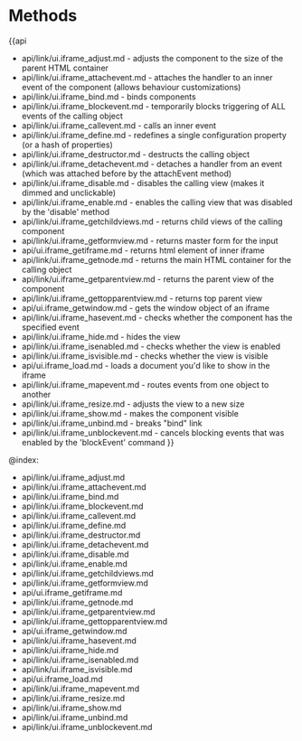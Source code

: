 Methods
=======

{{api
- api/link/ui.iframe_adjust.md - adjusts the component to the size of the parent HTML container
- api/link/ui.iframe_attachevent.md - attaches the handler to an inner event of the component (allows behaviour customizations)
- api/link/ui.iframe_bind.md - binds components
- api/link/ui.iframe_blockevent.md - temporarily blocks triggering of ALL events of the calling object
- api/link/ui.iframe_callevent.md - calls an inner event
- api/link/ui.iframe_define.md - redefines a single configuration property (or a hash of properties)
- api/link/ui.iframe_destructor.md - destructs the calling object
- api/link/ui.iframe_detachevent.md - detaches a handler from an event (which was attached before by the attachEvent method)
- api/link/ui.iframe_disable.md - disables the calling view (makes it dimmed and unclickable)
- api/link/ui.iframe_enable.md - enables the calling view that was disabled by the 'disable' method
- api/link/ui.iframe_getchildviews.md - returns child views of the calling component
- api/link/ui.iframe_getformview.md - returns master form for the input
- api/ui.iframe_getiframe.md - returns html element of inner iframe
- api/link/ui.iframe_getnode.md - returns the main HTML container for the calling object
- api/link/ui.iframe_getparentview.md - returns the parent view of the component
- api/link/ui.iframe_gettopparentview.md - returns top parent view
- api/ui.iframe_getwindow.md - gets the window object of an iframe
- api/link/ui.iframe_hasevent.md - checks whether the component has the specified event
- api/link/ui.iframe_hide.md - hides the view
- api/link/ui.iframe_isenabled.md - checks whether the view is enabled
- api/link/ui.iframe_isvisible.md - checks whether the view is visible
- api/ui.iframe_load.md - loads a document you'd like to show in the iframe
- api/link/ui.iframe_mapevent.md - routes events from one object to another
- api/link/ui.iframe_resize.md - adjusts the view to a new size
- api/link/ui.iframe_show.md - makes the component visible
- api/link/ui.iframe_unbind.md - breaks "bind" link
- api/link/ui.iframe_unblockevent.md - cancels blocking events that was enabled by the 'blockEvent' command
}}

@index:
- api/link/ui.iframe_adjust.md
- api/link/ui.iframe_attachevent.md
- api/link/ui.iframe_bind.md
- api/link/ui.iframe_blockevent.md
- api/link/ui.iframe_callevent.md
- api/link/ui.iframe_define.md
- api/link/ui.iframe_destructor.md
- api/link/ui.iframe_detachevent.md
- api/link/ui.iframe_disable.md
- api/link/ui.iframe_enable.md
- api/link/ui.iframe_getchildviews.md
- api/link/ui.iframe_getformview.md
- api/ui.iframe_getiframe.md
- api/link/ui.iframe_getnode.md
- api/link/ui.iframe_getparentview.md
- api/link/ui.iframe_gettopparentview.md
- api/ui.iframe_getwindow.md
- api/link/ui.iframe_hasevent.md
- api/link/ui.iframe_hide.md
- api/link/ui.iframe_isenabled.md
- api/link/ui.iframe_isvisible.md
- api/ui.iframe_load.md
- api/link/ui.iframe_mapevent.md
- api/link/ui.iframe_resize.md
- api/link/ui.iframe_show.md
- api/link/ui.iframe_unbind.md
- api/link/ui.iframe_unblockevent.md


